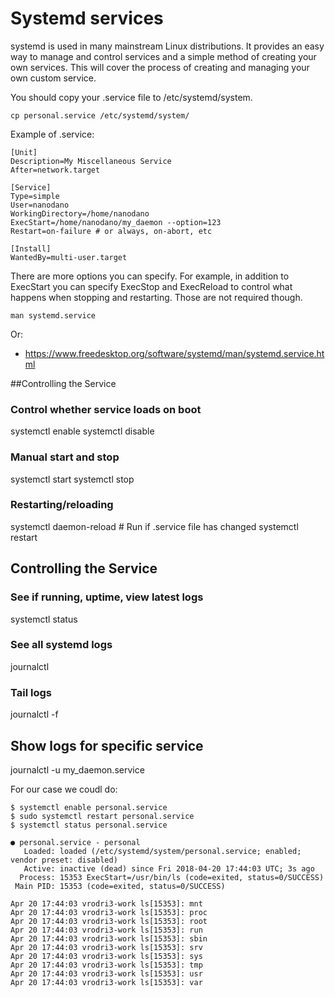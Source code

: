 # Systemd services 

systemd is used in many mainstream Linux distributions. It provides
an easy way to manage and control services and a simple method of creating your
own services. This will cover the process of creating and managing your own
custom service.

You should copy your .service file to /etc/systemd/system. 

```
cp personal.service /etc/systemd/system/
```

Example of .service: 


```
[Unit]
Description=My Miscellaneous Service
After=network.target

[Service]
Type=simple
User=nanodano
WorkingDirectory=/home/nanodano
ExecStart=/home/nanodano/my_daemon --option=123
Restart=on-failure # or always, on-abort, etc

[Install]
WantedBy=multi-user.target
```

There are more options you can specify. For example, in addition to ExecStart
you can specify ExecStop and ExecReload to control what happens when stopping
and restarting. Those are not required though.

```
man systemd.service
```

Or: 

* https://www.freedesktop.org/software/systemd/man/systemd.service.html

##Controlling the Service

### Control whether service loads on boot
systemctl enable
systemctl disable

### Manual start and stop
systemctl start
systemctl stop

### Restarting/reloading
systemctl daemon-reload # Run if .service file has changed
systemctl restart

## Controlling the Service

### See if running, uptime, view latest logs
systemctl status

### See all systemd logs
journalctl

### Tail logs
journalctl -f

## Show logs for specific service
journalctl -u my_daemon.service


For our case we coudl do: 

```
$ systemctl enable personal.service
$ sudo systemctl restart personal.service
$ systemctl status personal.service

● personal.service - personal
   Loaded: loaded (/etc/systemd/system/personal.service; enabled; vendor preset: disabled)
   Active: inactive (dead) since Fri 2018-04-20 17:44:03 UTC; 3s ago
  Process: 15353 ExecStart=/usr/bin/ls (code=exited, status=0/SUCCESS)
 Main PID: 15353 (code=exited, status=0/SUCCESS)

Apr 20 17:44:03 vrodri3-work ls[15353]: mnt
Apr 20 17:44:03 vrodri3-work ls[15353]: proc
Apr 20 17:44:03 vrodri3-work ls[15353]: root
Apr 20 17:44:03 vrodri3-work ls[15353]: run
Apr 20 17:44:03 vrodri3-work ls[15353]: sbin
Apr 20 17:44:03 vrodri3-work ls[15353]: srv
Apr 20 17:44:03 vrodri3-work ls[15353]: sys
Apr 20 17:44:03 vrodri3-work ls[15353]: tmp
Apr 20 17:44:03 vrodri3-work ls[15353]: usr
Apr 20 17:44:03 vrodri3-work ls[15353]: var

```
